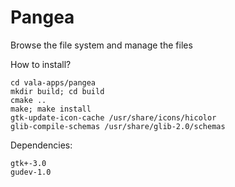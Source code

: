 Pangea
=======

Browse the file system and manage the files

How to install?
````
cd vala-apps/pangea
mkdir build; cd build
cmake ..
make; make install
gtk-update-icon-cache /usr/share/icons/hicolor
glib-compile-schemas /usr/share/glib-2.0/schemas
````
Dependencies:
````
gtk+-3.0
gudev-1.0
````
